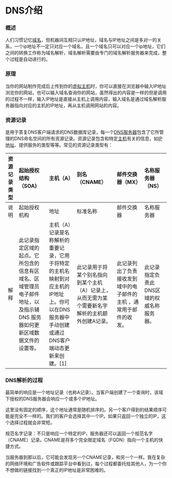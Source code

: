 # DNS介绍

### 概述

人们习惯记忆[域名](https://baike.baidu.com/item/域名)，但机器间互相只认IP地址，域名与IP地址之间是多对一的关系，一个ip地址不一定只对应一个域名，且一个域名只可以对应一个ip地址，它们之间的转换工作称为域名解析，域名解析需要由专门的域名解析服务器来完成，整个过程是自动进行的。

### 原理

当你的网站制作完成后上传到你的[虚拟主机](https://baike.baidu.com/item/虚拟主机)时，你可以直接在浏览器中输入IP地址浏览你的网站，也可以输入域名查询你的网站，虽然得出的内容是一样的但是调用的过程不一样，输入IP地址是直接从主机上调用内容，输入域名是通过域名解析服务器指向对应的主机的IP地址，再从主机调用网站的内容。

### 资源记录

是用于答复DNS客户端请求的DNS数据库记录，每一个[DNS服务器](https://baike.baidu.com/item/DNS服务器)包含了它所管理的DNS命名空间的所有资源记录。资源记录包含和特定[主机](https://baike.baidu.com/item/主机)有关的信息，如[IP地址](https://baike.baidu.com/item/IP地址)、提供服务的类型等等。常见的资源记录类型有：

| 资源记录类型 | 起始授权结构（SOA\) | 主机（A） | 别名（CNAME） | 邮件交换器（MX） | 名称服务器（NS） |
| :--- | :--- | :--- | :--- | :--- | :--- |
| 说明 | 起始授权机构 | 地址 | 标准名称 | 邮件交换器 | 名称服务器 |
| 解释 | 此记录指定区域的起点。它所包含的信息有区域名、区域管理员电子邮件地址，以及指示辅 DNS 服务器如何更新区域数据文件的设置等。 | 主机（A）记录是名称解析的重要记录，它用于将特定的主机名映射到对应主机的IP地址上。你可以在DNS服务器中手动创建或通过DNS客户端动态更新来创建。\[1\] | 此记录用于将某个别名指向到某个主机（A）记录上，从而无需为某个需要新名字解析的主机额外创建A记录。 | 此记录列出了负责接收发到域中的电子邮件的主机 ，通常用于邮件的收发。 | 此记录指定负责此DNS区域的权威名称服务器。 |

### DNS解析的过程

最简单的响应是一个地址记录（也称A记录）。当客户端创建了一个查询时，该域下授权的DNS服务器会响应一个或多个IP地址。

这里没有固定的顺序，这个地址通常是随机排序的。另一个客户得到的结果顺序可能是完全不一样的。我们的客户会选择其中一个IP。如果只返回一个独立的IP，这个选择过程就会非常短。

规范名字记录：不只是响应一个特定的IP，服务器还可以返回一个规范名字（CNAME）记录。CNAME是将多个完全限定域名（FQDN）指向一个主机的快捷方式。

当服务器到那以后，它可能会发现另一个CNAME记录，和另一个一样。我在复杂的网络环境和广告软件或跟踪平台中看到过，每个过程都委托给其他人，为一个你不想做的链接找到一个真正的IP地址是非常困难的。

